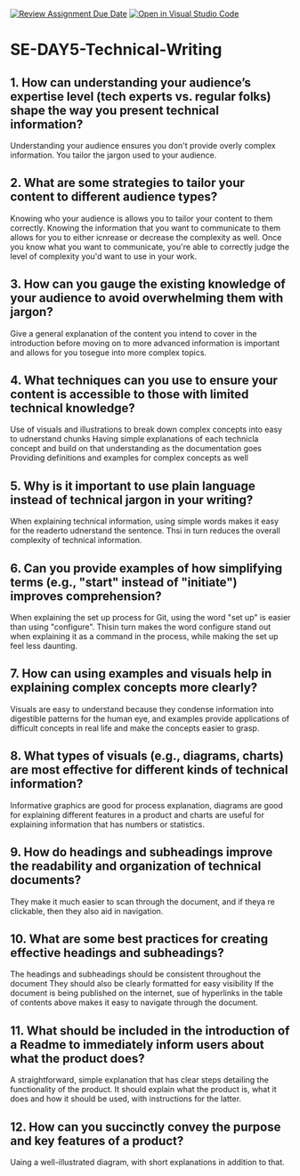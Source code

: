 [![Review Assignment Due Date](https://classroom.github.com/assets/deadline-readme-button-22041afd0340ce965d47ae6ef1cefeee28c7c493a6346c4f15d667ab976d596c.svg)](https://classroom.github.com/a/zsAR-pyY)
[![Open in Visual Studio Code](https://classroom.github.com/assets/open-in-vscode-2e0aaae1b6195c2367325f4f02e2d04e9abb55f0b24a779b69b11b9e10269abc.svg)](https://classroom.github.com/online_ide?assignment_repo_id=15924606&assignment_repo_type=AssignmentRepo)
# SE-DAY5-Technical-Writing
## 1. How can understanding your audience’s expertise level (tech experts vs. regular folks) shape the way you present technical information?
  Understanding your audience ensures you don't provide overly complex information. You tailor the jargon used to your audience. 
## 2. What are some strategies to tailor your content to different audience types?
  Knowing who your audience is allows you to tailor your content to them correctly. Knowing the information that you want to communicate to them allows for you to either icnrease or decrease the complexity as well. Once you know what you want to communicate, you're able to correctly judge the level of complexity you'd want to use in your work.
## 3. How can you gauge the existing knowledge of your audience to avoid overwhelming them with jargon?
  Give a general explanation of the content you intend to cover in the introduction before moving on to more advanced information is important and allows for you tosegue into more complex topics.
## 4. What techniques can you use to ensure your content is accessible to those with limited technical knowledge?
  Use of visuals and illustrations to break down complex concepts into easy to udnerstand chunks
  Having simple explanations of each technicla concept and build on that understanding as the documentation goes
  Providing definitions and examples for complex concepts as well
## 5. Why is it important to use plain language instead of technical jargon in your writing?
   When explaining technical information, using simple words makes it easy for the readerto udnerstand the sentence. Thsi in turn reduces the overall complexity of technical information.
## 6. Can you provide examples of how simplifying terms (e.g., "start" instead of "initiate") improves comprehension?
  When explaining the set up process for Git, using the word "set up" is easier than using "configure". Thisin turn makes the word configure stand out when explaining it as a command in the process, while making the set up feel less daunting. 
## 7. How can using examples and visuals help in explaining complex concepts more clearly?
  Visuals are easy to understand because they condense information into digestible patterns for the human eye, and examples provide applications of difficult concepts in real life and make the concepts easier to grasp. 
## 8. What types of visuals (e.g., diagrams, charts) are most effective for different kinds of technical information?
  Informative graphics are good for process explanation, diagrams are good for explaining different features in a product and charts are useful for explaining information that has numbers or statistics. 
## 9. How do headings and subheadings improve the readability and organization of technical documents?
  They make it much easier to scan through the document, and if theya re clickable, then they also aid in navigation. 
## 10. What are some best practices for creating effective headings and subheadings?
  The headings and subheadings should be consistent throughout the document 
  They should also be clearly formatted for easy visibility
  If the document is being published on the internet, sue of hyperlinks in the table of contents above makes it easy to navigate through the document.
## 11. What should be included in the introduction of a Readme to immediately inform users about what the product does?
  A straightforward, simple explanation that has clear steps detailing the functionality of the product. It should explain what the product is, what it does and how it should be used, with instructions for the latter. 
## 12. How can you succinctly convey the purpose and key features of a product?
  Uaing a well-illustrated diagram, with short explanations in addition to that.

